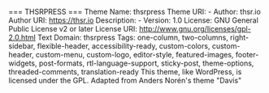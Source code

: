 === THSRPRESS ===
Theme Name: thsrpress
Theme URI: -
Author: thsr.io
Author URI: https://thsr.io
Description: -
Version: 1.0
License: GNU General Public License v2 or later
License URI: http://www.gnu.org/licenses/gpl-2.0.html
Text Domain: thsrpress
Tags: one-column, two-columns, right-sidebar, flexible-header, accessibility-ready, custom-colors, custom-header, custom-menu, custom-logo, editor-style, featured-images, footer-widgets, post-formats, rtl-language-support, sticky-post, theme-options, threaded-comments, translation-ready
This theme, like WordPress, is licensed under the GPL.
Adapted from Anders Norén's theme "Davis"